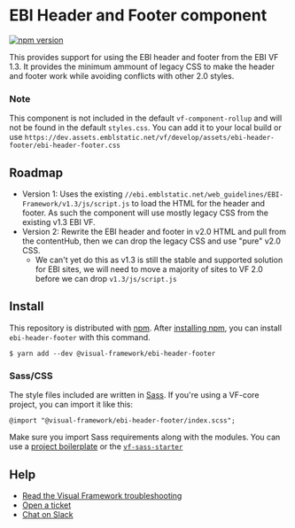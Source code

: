 # EBI Header and Footer component

[![npm version](https://badge.fury.io/js/%40visual-framework%2Febi-header-footer.svg)](https://badge.fury.io/js/%40visual-framework%2Febi-header-footer)

This provides support for using the EBI header and footer from the EBI VF 1.3. It provides the minimum ammount of legacy CSS to make the header and footer work while avoiding conflicts with other 2.0 styles.

### Note

This component is not included in the default `vf-component-rollup` and will not be found in the default `styles.css`. You can add it to your local build or use `https://dev.assets.emblstatic.net/vf/develop/assets/ebi-header-footer/ebi-header-footer.css`

## Roadmap

- Version 1: Uses the existing `//ebi.emblstatic.net/web_guidelines/EBI-Framework/v1.3/js/script.js` to load the HTML for the header and footer. As such the component will use mostly legacy CSS from the existing v1.3 EBI VF.
- Version 2: Rewrite the EBI header and footer in v2.0 HTML and pull from the contentHub, then we can drop the legacy CSS and use "pure" v2.0 CSS.
    - We can't yet do this as v1.3 is still the stable and supported solution for EBI sites, we will need to move a majority of sites to VF 2.0 before we can drop `v1.3/js/script.js`

## Install

This repository is distributed with [npm](https://www.npmjs.com/). After [installing npm](https://nodejs.org/), you can install `ebi-header-footer` with this command.

```
$ yarn add --dev @visual-framework/ebi-header-footer
```

### Sass/CSS

The style files included are written in [Sass](https://sass-lang.com/). If you're using a VF-core project, you can import it like this:

```
@import "@visual-framework/ebi-header-footer/index.scss";
```

Make sure you import Sass requirements along with the modules. You can use a [project boilerplate](https://visual-framework.github.io/vf-core/building/) or the [`vf-sass-starter`](https://visual-framework.github.io/vf-core/components/vf-sass-starter/)

## Help

- [Read the Visual Framework troubleshooting](https://visual-framework.github.io/vf-welcome/troubleshooting/)
- [Open a ticket](https://github.com/visual-framework/vf-core/issues)
- [Chat on Slack](https://join.slack.com/t/visual-framework/shared_invite/enQtNDAxNzY0NDg4NTY0LWFhMjEwNGY3ZTk3NWYxNWVjOWQ1ZWE4YjViZmY1YjBkMDQxMTNlNjQ0N2ZiMTQ1ZTZiMGM4NjU5Y2E0MjM3ZGQ)
